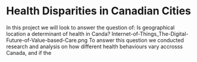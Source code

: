 # Health Disparities in Canadian Cities
In this project we will look to answer the question of: Is geographical location a determinant of health in Canda?
Internet-of-Things_The-Digital-Future-of-Value-based-Care.png
To answer this question we conducted research and analysis on how different health behaviours vary accrosss Canada, and if the 
